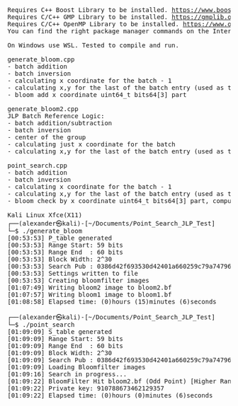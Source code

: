 <pre>
Requires C++ Boost Library to be installed. <a href="https://www.boost.org">https://www.boost.org</a>
Requires C/C++ GMP Library to be installed. <a href="https://gmplib.org">https://gmplib.org</a>
Requires C/C++ OpenMP Library to be installed. <a href="https://www.openmp.org">https://www.openmp.org</a>
You can find the right package manager commands on the Internet for your Linux Distro.

On Windows use WSL. Tested to compile and run.

generate_bloom.cpp
- batch addition
- batch inversion
- calculating x coordinate for the batch - 1
- calculating x,y for the last of the batch entry (used as the next startPoint)
- bloom add x coordinate uint64_t bits64[3] part

generate_bloom2.cpp
JLP Batch Reference Logic:
- batch addition/subtraction
- batch inversion
- center of the group
- calculating just x coordinate for the batch
- calculating x,y for the last of the batch entry (used as the next startPoint)

point_search.cpp
- batch addition
- batch inversion
- calculating x coordinate for the batch - 1
- calculating x,y for the last of the batch entry (used as the next startPoint)
- bloom check by x coordinate uint64_t bits64[3] part, computing y coordinate only if there is a hit

Kali Linux Xfce(X11)  
┌──(alexander㉿kali)-[~/Documents/Point_Search_JLP_Test]
└─$ ./generate_bloom
[00:53:53] P_table generated
[00:53:53] Range Start: 59 bits
[00:53:53] Range End  : 60 bits
[00:53:53] Block Width: 2^30
[00:53:53] Search Pub : 0386d42f693530d42401a660259c79a74796db05e1ebe8bef5727c535a1f45df80
[00:53:53] Settings written to file
[00:53:53] Creating bloomfilter images
[01:07:49] Writing bloom2 image to bloom2.bf
[01:07:57] Writing bloom1 image to bloom1.bf
[01:08:58] Elapsed time: (0)hours (15)minutes (6)seconds
                                                                                                                  
┌──(alexander㉿kali)-[~/Documents/Point_Search_JLP_Test]
└─$ ./point_search  
[01:09:09] S_table generated
[01:09:09] Range Start: 59 bits
[01:09:09] Range End  : 60 bits
[01:09:09] Block Width: 2^30
[01:09:09] Search Pub : 0386d42f693530d42401a660259c79a74796db05e1ebe8bef5727c535a1f45df80
[01:09:09] Loading Bloomfilter images
[01:09:16] Search in progress...
[01:09:22] BloomFilter Hit bloom2.bf (Odd Point) [Higher Range Half]
[01:09:22] Private key: 910788673462129357
[01:09:22] Elapsed time: (0)hours (0)minutes (6)seconds

</pre>
